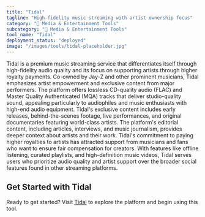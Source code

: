 ```yaml
---
title: "Tidal"
tagline: "High-fidelity music streaming with artist ownership focus"
category: "🎵 Media & Entertainment Tools"
subcategory: "🎵 Media & Entertainment Tools"
tool_name: "Tidal"
deployment_status: "deployed"
image: "/images/tools/tidal-placeholder.jpg"
---
```

Tidal is a premium music streaming service that differentiates itself through high-fidelity audio quality and its focus on supporting artists through higher royalty payments. Co-owned by Jay-Z and other prominent musicians, Tidal emphasizes artist empowerment and exclusive content from major performers. The platform offers lossless CD-quality audio (FLAC) and Master Quality Authenticated (MQA) tracks that deliver studio-quality sound, appealing particularly to audiophiles and music enthusiasts with high-end audio equipment. Tidal's exclusive content includes early releases, behind-the-scenes footage, live performances, and original documentaries featuring world-class artists. The platform's editorial content, including articles, interviews, and music journalism, provides deeper context about artists and their work. Tidal's commitment to paying higher royalties to artists has attracted support from musicians and fans who want to ensure fair compensation for creators. With features like offline listening, curated playlists, and high-definition music videos, Tidal serves users who prioritize audio quality and artist support over the broader social features found in other streaming platforms.
## Get Started with Tidal

Ready to get started? Visit [Tidal](https://tidal.com) to explore the platform and begin using this tool.

